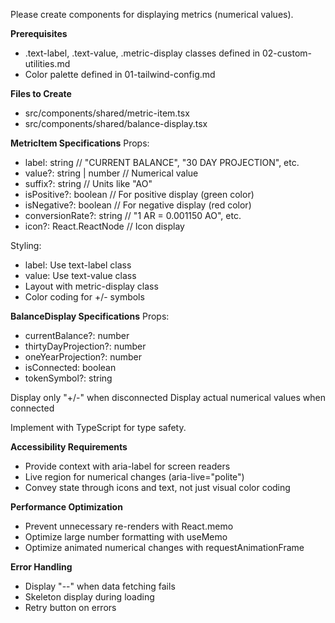 Please create components for displaying metrics (numerical values).

**Prerequisites**

- .text-label, .text-value, .metric-display classes defined in 02-custom-utilities.md
- Color palette defined in 01-tailwind-config.md

**Files to Create**

- src/components/shared/metric-item.tsx
- src/components/shared/balance-display.tsx

**MetricItem Specifications**
Props:

- label: string // "CURRENT BALANCE", "30 DAY PROJECTION", etc.
- value?: string | number // Numerical value
- suffix?: string // Units like "AO"
- isPositive?: boolean // For positive display (green color)
- isNegative?: boolean // For negative display (red color)
- conversionRate?: string // "1 AR = 0.001150 AO", etc.
- icon?: React.ReactNode // Icon display

Styling:

- label: Use text-label class
- value: Use text-value class
- Layout with metric-display class
- Color coding for +/- symbols

**BalanceDisplay Specifications**
Props:

- currentBalance?: number
- thirtyDayProjection?: number
- oneYearProjection?: number
- isConnected: boolean
- tokenSymbol?: string

Display only "+/-" when disconnected
Display actual numerical values when connected

Implement with TypeScript for type safety.

**Accessibility Requirements**

- Provide context with aria-label for screen readers
- Live region for numerical changes (aria-live="polite")
- Convey state through icons and text, not just visual color coding

**Performance Optimization**

- Prevent unnecessary re-renders with React.memo
- Optimize large number formatting with useMemo
- Optimize animated numerical changes with requestAnimationFrame

**Error Handling**

- Display "--" when data fetching fails
- Skeleton display during loading
- Retry button on errors
